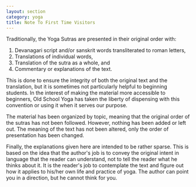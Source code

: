 ```yaml
---
layout: section
category: yoga
title: Note To First Time Visitors
---
```

Traditionally, the Yoga Sutras are presented in their original order with:  
1. Devanagari script and/or sanskrit words transliterated to roman letters,
1. Translations of individual words,
1. Translation of the sutra as a whole, and
1. Commentary or explanations of the text.

This is done to ensure the integrity of both the original text and the translation, but it is sometimes not particularly helpful to beginning students. In the interest of making the material more accessible to beginners, Old School Yoga has taken the liberty of dispensing with this convention or using it when it serves our purpose. 

The material has been organized by topic, meaning that the original order of the sutras has not been followed. However, nothing has been added or left out. The meaning of the text has not been altered, only the order of presentation has been changed.

Finally, the explanations given here are intended to be rather sparse. This is based on the idea that the author's job is to convey the original intent in language that the reader can understand, not to tell the reader what he thinks about it. It is the reader's job to contemplate the text and figure out how it applies to his/her own life and practice of yoga. The author can point you in a direction, but he cannot think for you.